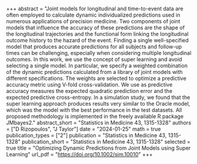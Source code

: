 +++
abstract = "Joint models for longitudinal and time-to-event data are often employed to calculate dynamic individualized predictions used in numerous applications of precision medicine. Two components of joint models that influence the accuracy of these predictions are the shape of the longitudinal trajectories and the functional form linking the longitudinal outcome history to the hazard of the event. Finding a single well-specified model that produces accurate predictions for all subjects and follow-up times can be challenging, especially when considering multiple longitudinal outcomes. In this work, we use the concept of super learning and avoid selecting a single model. In particular, we specify a weighted combination of the dynamic predictions calculated from a library of joint models with different specifications. The weights are selected to optimize a predictive accuracy metric using V-fold cross-validation. We use as predictive accuracy measures the expected quadratic prediction error and the expected predictive cross-entropy. In a simulation study, we found that the super learning approach produces results very similar to the Oracle model, which was the model with the best performance in the test datasets. All proposed methodology is implemented in the freely available R package JMbayes2."
abstract_short = "Statistics in Medicine 43, 1315-1328"
authors = ["D Rizopoulos", "J Taylor"]
date = "2024-01-25"
math = true
publication_types = ["2"]
publication = "Statistics in Medicine 43, 1315-1328"
publication_short = "Statistics in Medicine 43, 1315-1328"
selected = true
title = "Optimizing Dynamic Predictions from Joint Models using Super Learning"
url_pdf = "https://doi.org/10.1002/sim.10010"
+++